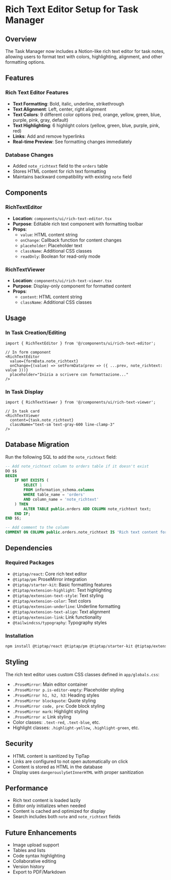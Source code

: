 # Rich Text Editor Setup for Task Manager

## Overview

The Task Manager now includes a Notion-like rich text editor for task notes, allowing users to format text with colors, highlighting, alignment, and other formatting options.

## Features

### Rich Text Editor Features
- **Text Formatting**: Bold, italic, underline, strikethrough
- **Text Alignment**: Left, center, right alignment
- **Text Colors**: 9 different color options (red, orange, yellow, green, blue, purple, pink, gray, default)
- **Text Highlighting**: 6 highlight colors (yellow, green, blue, purple, pink, red)
- **Links**: Add and remove hyperlinks
- **Real-time Preview**: See formatting changes immediately

### Database Changes
- Added `note_richtext` field to the `orders` table
- Stores HTML content for rich text formatting
- Maintains backward compatibility with existing `note` field

## Components

### RichTextEditor
- **Location**: `components/ui/rich-text-editor.tsx`
- **Purpose**: Editable rich text component with formatting toolbar
- **Props**:
  - `value`: HTML content string
  - `onChange`: Callback function for content changes
  - `placeholder`: Placeholder text
  - `className`: Additional CSS classes
  - `readOnly`: Boolean for read-only mode

### RichTextViewer
- **Location**: `components/ui/rich-text-viewer.tsx`
- **Purpose**: Display-only component for formatted content
- **Props**:
  - `content`: HTML content string
  - `className`: Additional CSS classes

## Usage

### In Task Creation/Editing
```tsx
import { RichTextEditor } from '@/components/ui/rich-text-editor';

// In form component
<RichTextEditor
  value={formData.note_richtext}
  onChange={(value) => setFormData(prev => ({ ...prev, note_richtext: value }))}
  placeholder="Inizia a scrivere con formattazione..."
/>
```

### In Task Display
```tsx
import { RichTextViewer } from '@/components/ui/rich-text-viewer';

// In task card
<RichTextViewer 
  content={task.note_richtext} 
  className="text-sm text-gray-600 line-clamp-3"
/>
```

## Database Migration

Run the following SQL to add the `note_richtext` field:

```sql
-- Add note_richtext column to orders table if it doesn't exist
DO $$ 
BEGIN
    IF NOT EXISTS (
        SELECT 1 
        FROM information_schema.columns 
        WHERE table_name = 'orders' 
        AND column_name = 'note_richtext'
    ) THEN
        ALTER TABLE public.orders ADD COLUMN note_richtext text;
    END IF;
END $$;

-- Add comment to the column
COMMENT ON COLUMN public.orders.note_richtext IS 'Rich text content for notes with formatting (HTML)';
```

## Dependencies

### Required Packages
- `@tiptap/react`: Core rich text editor
- `@tiptap/pm`: ProseMirror integration
- `@tiptap/starter-kit`: Basic formatting features
- `@tiptap/extension-highlight`: Text highlighting
- `@tiptap/extension-text-style`: Text styling
- `@tiptap/extension-color`: Text colors
- `@tiptap/extension-underline`: Underline formatting
- `@tiptap/extension-text-align`: Text alignment
- `@tiptap/extension-link`: Link functionality
- `@tailwindcss/typography`: Typography styles

### Installation
```bash
npm install @tiptap/react @tiptap/pm @tiptap/starter-kit @tiptap/extension-highlight @tiptap/extension-text-style @tiptap/extension-color @tiptap/extension-underline @tiptap/extension-text-align @tiptap/extension-link @tailwindcss/typography
```

## Styling

The rich text editor uses custom CSS classes defined in `app/globals.css`:

- `.ProseMirror`: Main editor container
- `.ProseMirror p.is-editor-empty`: Placeholder styling
- `.ProseMirror h1, h2, h3`: Heading styles
- `.ProseMirror blockquote`: Quote styling
- `.ProseMirror code, pre`: Code block styling
- `.ProseMirror mark`: Highlight styling
- `.ProseMirror a`: Link styling
- Color classes: `.text-red`, `.text-blue`, etc.
- Highlight classes: `.highlight-yellow`, `.highlight-green`, etc.

## Security

- HTML content is sanitized by TipTap
- Links are configured to not open automatically on click
- Content is stored as HTML in the database
- Display uses `dangerouslySetInnerHTML` with proper sanitization

## Performance

- Rich text content is loaded lazily
- Editor only initializes when needed
- Content is cached and optimized for display
- Search includes both `note` and `note_richtext` fields

## Future Enhancements

- Image upload support
- Tables and lists
- Code syntax highlighting
- Collaborative editing
- Version history
- Export to PDF/Markdown 